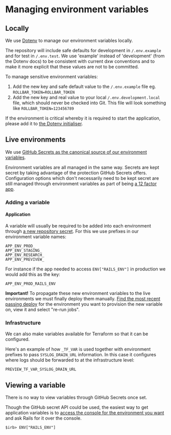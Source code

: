 # Managing environment variables

## Locally

We use [Dotenv](https://github.com/bkeepers/dotenv) to manage our environment variables locally.

The repository will include safe defaults for development in `/.env.example` and for test in `/.env.test`. We use 'example' instead of 'development' (from the Dotenv docs) to be consistent with current dxw conventions and to make it more explicit that these values are not to be committed.

To manage sensitive environment variables:

1. Add the new key and safe default value to the `/.env.example` file eg. `ROLLBAR_TOKEN=ROLLBAR_TOKEN`
2. Add the new key and real value to your local `/.env.development.local` file, which should never be checked into Git. This file will look something like `ROLLBAR_TOKEN=123456789`

If the environment is critical whereby it is required to start the application, please add it to [the Dotenv initialiser](../config/initializers/_dotenv.rb).

## Live environments

We use [GitHub Secrets as the canonical source of our environment variables](https://github.com/DFE-Digital/buy-for-your-school/settings/secrets/actions).

Environment variables are all managed in the same way. Secrets are kept secret by taking advantage of the protection GitHub Secrets offers. Configuration options which don't necessarily need to be kept secret are still managed through environment variables as part of being [a 12 factor app](https://12factor.net/config).

### Adding a variable

#### Application

A variable will usually be required to be added into each environment through [a new repository secret](https://github.com/DFE-Digital/buy-for-your-school/settings/secrets/actions/new). For this we use prefixes in our environment variable names:

```
APP_ENV_PROD_
APP_ENV_STAGING_
APP_ENV_RESEARCH_
APP_ENV_PREVIVEW_
```

For instance if the app needed to access `ENV["RAILS_ENV"]` in production we would add this as the key:

```
APP_ENV_PROD_RAILS_ENV
```


**Important!**
To propagate these new environment variables to the live environments we must finally deploy them manually. [Find the most recent passing deploy](https://github.com/DFE-Digital/buy-for-your-school/actions/workflows/deploy.yml) for the environment you want to provision the new variable on, view it and select "re-run jobs".

### Infrastructure

We can also make variables available for Terraform so that it can be configured.

Here's an example of how `_TF_VAR` is used together with environment prefixes to pass `SYSLOG_DRAIN_URL` information. In this case it configures where logs should be forwarded to at the infrastructure level:

```
PREVIEW_TF_VAR_SYSLOG_DRAIN_URL
```

## Viewing a variable

There is no way to view variables through GitHub Secrets once set.

Though the GitHub secret API could be used, the easiest way to get application variables is to [access the console for the environment you want](console-access.md) and ask Rails for it over the console.

```
$irb> ENV["RAILS_ENV"]
```
